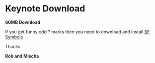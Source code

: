 # Keynote Download 

**60MB Download**

If you get funny odd ? marks then you need to download and install [SF Symbols](https://developer.apple.com/design/human-interface-guidelines/sf-symbols/overview/)

Thanks 

**Rob and Mischa**